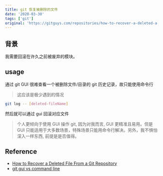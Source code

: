 ```yaml
---
title: git 恢复被删除的文件
date: '2020-03-30'
tags: ['git']
original: 'https://gitguys.com/repositories/how-to-recover-a-deleted-a-file-from-my-git-repository/'
---
```


## 背景

我需要回滚在许久之前被废弃的模块。

## usage

通过 git GUI 很难查看一个被删除文件/目录的 git 历史记录，故只能使用命令行

> 这应该是极少遇到的情况

```bash
git log -- [deleted-fileName]
```

然后就可以通过 gui 回滚对应文件

> 个人更倾向于使用 GUI 操作 git, 因为对我而言, GUI 更精准且易用。但是 GUI 只能适用于大多数场景，特殊场景只能用命令行解决。另外，我不惧怕深入一样东西, 前提是是否值得。

## Reference

- [How to Recover a Deleted File From a Git Repository](https://gitguys.com/repositories/how-to-recover-a-deleted-a-file-from-my-git-repository/)
- [git gui vs command line](https://codehangar.io/git-gui-vs-command-line/)
